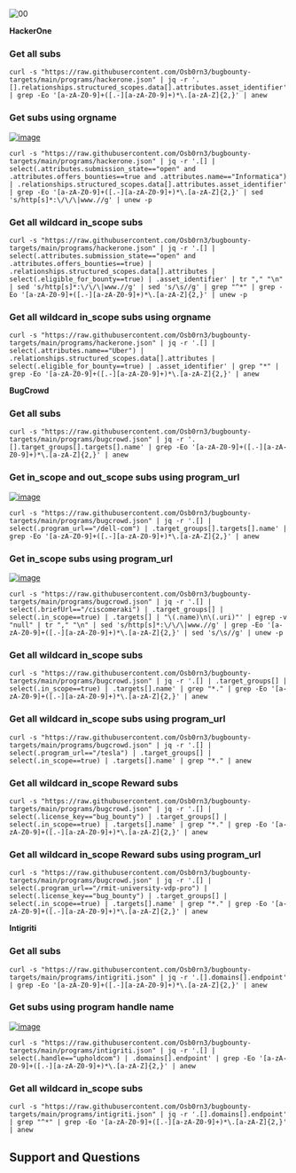 ![00](https://github.com/0x3f3c/Bugbounty-subs/assets/154844497/c41426a8-826c-4d74-a321-00bfc67c55a7)

**HackerOne**

### Get all subs



```shell
curl -s "https://raw.githubusercontent.com/Osb0rn3/bugbounty-targets/main/programs/hackerone.json" | jq -r '.[].relationships.structured_scopes.data[].attributes.asset_identifier' | grep -Eo '[a-zA-Z0-9]+([.-][a-zA-Z0-9]+)*\.[a-zA-Z]{2,}' | anew
```

### Get subs using orgname



[![image](https://user-images.githubusercontent.com/72344025/234682490-3c9b4f9d-aad0-4dce-9277-5f7b7b87a0b5.png)](https://user-images.githubusercontent.com/72344025/234682490-3c9b4f9d-aad0-4dce-9277-5f7b7b87a0b5.png)

```shell
curl -s "https://raw.githubusercontent.com/Osb0rn3/bugbounty-targets/main/programs/hackerone.json" | jq -r '.[] | select(.attributes.submission_state=="open" and .attributes.offers_bounties==true and .attributes.name=="Informatica") | .relationships.structured_scopes.data[].attributes.asset_identifier' | grep -Eo '[a-zA-Z0-9]+([.-][a-zA-Z0-9]+)*\.[a-zA-Z]{2,}' | sed 's/http[s]*:\/\/\|www.//g' | unew -p
```

### Get all wildcard in_scope subs



```shell
curl -s "https://raw.githubusercontent.com/Osb0rn3/bugbounty-targets/main/programs/hackerone.json" | jq -r '.[] | select(.attributes.submission_state=="open" and .attributes.offers_bounties==true) | .relationships.structured_scopes.data[].attributes | select(.eligible_for_bounty==true) | .asset_identifier' | tr "," "\n" | sed 's/http[s]*:\/\/\|www.//g' | sed 's/\s//g' | grep "^*" | grep -Eo '[a-zA-Z0-9]+([.-][a-zA-Z0-9]+)*\.[a-zA-Z]{2,}' | unew -p
```

### Get all wildcard in_scope subs using orgname



```shell
curl -s "https://raw.githubusercontent.com/Osb0rn3/bugbounty-targets/main/programs/hackerone.json" | jq -r '.[] | select(.attributes.name=="Uber") | .relationships.structured_scopes.data[].attributes | select(.eligible_for_bounty==true) | .asset_identifier' | grep "*" | grep -Eo '[a-zA-Z0-9]+([.-][a-zA-Z0-9]+)*\.[a-zA-Z]{2,}' | anew
```

**BugCrowd**

### Get all subs



```shell
curl -s "https://raw.githubusercontent.com/Osb0rn3/bugbounty-targets/main/programs/bugcrowd.json" | jq -r '.[].target_groups[].targets[].name' | grep -Eo '[a-zA-Z0-9]+([.-][a-zA-Z0-9]+)*\.[a-zA-Z]{2,}' | anew
```

### Get in_scope and out_scope subs using program_url



[![image](https://user-images.githubusercontent.com/72344025/234680472-6d7da018-f325-4812-aabf-9a5e414cdeef.png)](https://user-images.githubusercontent.com/72344025/234680472-6d7da018-f325-4812-aabf-9a5e414cdeef.png)

```shell
curl -s "https://raw.githubusercontent.com/Osb0rn3/bugbounty-targets/main/programs/bugcrowd.json" | jq -r '.[] | select(.program_url=="/dell-com") | .target_groups[].targets[].name' | grep -Eo '[a-zA-Z0-9]+([.-][a-zA-Z0-9]+)*\.[a-zA-Z]{2,}' | anew
```

### Get in_scope subs using program_url



[![image](https://user-images.githubusercontent.com/72344025/234680651-5ce28fa8-71e6-414f-81d0-7f5f03a33d15.png)](https://user-images.githubusercontent.com/72344025/234680651-5ce28fa8-71e6-414f-81d0-7f5f03a33d15.png)

```shell
curl -s "https://raw.githubusercontent.com/Osb0rn3/bugbounty-targets/main/programs/bugcrowd.json" | jq -r '.[] | select(.briefUrl=="/ciscomeraki") | .target_groups[] | select(.in_scope==true) | .targets[] | "\(.name)\n\(.uri)"' | egrep -v "null" | tr "," "\n" | sed 's/http[s]*:\/\/\|www.//g' | grep -Eo '[a-zA-Z0-9]+([.-][a-zA-Z0-9]+)*\.[a-zA-Z]{2,}' | sed 's/\s//g' | unew -p
```

### Get all wildcard in_scope subs



```shell
curl -s "https://raw.githubusercontent.com/Osb0rn3/bugbounty-targets/main/programs/bugcrowd.json" | jq -r '.[] | .target_groups[] | select(.in_scope==true) | .targets[].name' | grep "*." | grep -Eo '[a-zA-Z0-9]+([.-][a-zA-Z0-9]+)*\.[a-zA-Z]{2,}' | anew
```

### Get all wildcard in_scope subs using program_url



```shell
curl -s "https://raw.githubusercontent.com/Osb0rn3/bugbounty-targets/main/programs/bugcrowd.json" | jq -r '.[] | select(.program_url=="/tesla") | .target_groups[] | select(.in_scope==true) | .targets[].name' | grep "*." | anew
```

### Get all wildcard in_scope Reward subs



```shell
curl -s "https://raw.githubusercontent.com/Osb0rn3/bugbounty-targets/main/programs/bugcrowd.json" | jq -r '.[] | select(.license_key=="bug_bounty") | .target_groups[] | select(.in_scope==true) | .targets[].name' | grep "*." | grep -Eo '[a-zA-Z0-9]+([.-][a-zA-Z0-9]+)*\.[a-zA-Z]{2,}' | anew
```

### Get all wildcard in_scope Reward subs using program_url



```shell
curl -s "https://raw.githubusercontent.com/Osb0rn3/bugbounty-targets/main/programs/bugcrowd.json" | jq -r '.[] | select(.program_url=="/rmit-university-vdp-pro") | select(.license_key=="bug_bounty") | .target_groups[] | select(.in_scope==true) | .targets[].name' | grep "*." | grep -Eo '[a-zA-Z0-9]+([.-][a-zA-Z0-9]+)*\.[a-zA-Z]{2,}' | anew
```

**Intigriti**

### Get all subs



```shell
curl -s "https://raw.githubusercontent.com/Osb0rn3/bugbounty-targets/main/programs/intigriti.json" | jq -r '.[].domains[].endpoint' | grep -Eo '[a-zA-Z0-9]+([.-][a-zA-Z0-9]+)*\.[a-zA-Z]{2,}' | anew
```

### Get subs using program handle name



[![image](https://user-images.githubusercontent.com/72344025/234679727-fef11a91-c8f6-4623-b176-e92cdf5b027d.png)](https://user-images.githubusercontent.com/72344025/234679727-fef11a91-c8f6-4623-b176-e92cdf5b027d.png)

```shell
curl -s "https://raw.githubusercontent.com/Osb0rn3/bugbounty-targets/main/programs/intigriti.json" | jq -r '.[] | select(.handle=="upholdcom") | .domains[].endpoint' | grep -Eo '[a-zA-Z0-9]+([.-][a-zA-Z0-9]+)*\.[a-zA-Z]{2,}' | anew
```

### Get all wildcard in_scope subs



```shell
curl -s "https://raw.githubusercontent.com/Osb0rn3/bugbounty-targets/main/programs/intigriti.json" | jq -r '.[].domains[].endpoint' | grep "^*" | grep -Eo '[a-zA-Z0-9]+([.-][a-zA-Z0-9]+)*\.[a-zA-Z]{2,}' | anew
```

## Support and Questions
